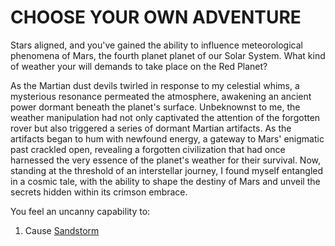 CHOOSE YOUR OWN ADVENTURE
=========================

Stars aligned, and you've gained the ability to influence meteorological phenomena of Mars, the fourth planet planet of our Solar System.
What kind of weather your will demands to take place on the Red Planet? 

As the Martian dust devils twirled in response to my celestial whims, a mysterious resonance permeated the atmosphere, awakening an ancient power dormant beneath the planet's surface. Unbeknownst to me, the weather manipulation had not only captivated the attention of the forgotten rover but also triggered a series of dormant Martian artifacts. As the artifacts began to hum with newfound energy, a gateway to Mars' enigmatic past crackled open, revealing a forgotten civilization that had once harnessed the very essence of the planet's weather for their survival. Now, standing at the threshold of an interstellar journey, I found myself entangled in a cosmic tale, with the ability to shape the destiny of Mars and unveil the secrets hidden within its crimson embrace.

You feel an uncanny capability to:
1. Cause [Sandstorm](weather-sandstorm.md)